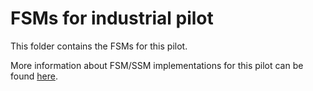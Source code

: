 # FSMs for industrial pilot

This folder contains the FSMs for this pilot.

More information about FSM/SSM implementations for this pilot can be found [here](https://github.com/sonata-nfv/tng-industrial-pilot/wiki/FSM-SSM-Development).